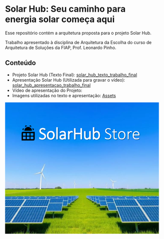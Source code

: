 # Solar Hub: Seu caminho para energia solar começa aqui

Esse repositório contém a arquitetura proposta para o projeto Solar Hub.

Trabalho apresentado à disciplina de Arquitetura da Escolha do curso de Arquitetura de Soluções da FIAP, Prof. Leonardo Pinho.

## Conteúdo

- Projeto Solar Hub (Texto Final): [solar_hub_texto_trabalho_final](solar_hub_texto_trabalho_final.pdf)
- Apresentação Solar Hub (Utilizada para gravar o vídeo): [solar_hub_apresentacao_trabalho_final](solar_hub_apresentacao_trabalho_final.pdf)
- Vídeo de apresentação do Projeto: 
- Imagens utilizadas no texto e apresentação: [Assets](assets)

![Solar Hub](assets/solar_hub_capa.png)
